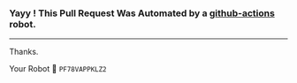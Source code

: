 ### Yayy ! This Pull Request Was Automated by a [github-actions](https://github.com/features/actions) robot.

*** 

Thanks.

Your Robot 🤖 <code>PF78VAPPKLZ2</code>

